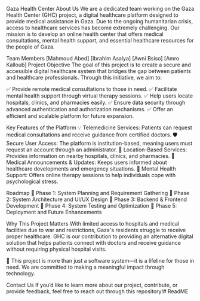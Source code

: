 Gaza Health Center
About Us
We are a dedicated team working on the Gaza Health Center (GHC) project, a digital healthcare platform designed to provide medical assistance in Gaza. Due to the ongoing humanitarian crisis, access to healthcare services has become extremely challenging. Our mission is to develop an online health center that offers medical consultations, mental health support, and essential healthcare resources for the people of Gaza.

Team Members
[Mahmoud Abed]
[Ibrahim Asalya]
[Awni Bsiso]
[Amro Kalloub]
Project Objective
The goal of this project is to create a secure and accessible digital healthcare system that bridges the gap between patients and healthcare professionals. Through this initiative, we aim to:

✅ Provide remote medical consultations to those in need.
✅ Facilitate mental health support through virtual therapy sessions.
✅ Help users locate hospitals, clinics, and pharmacies easily.
✅ Ensure data security through advanced authentication and authorization mechanisms.
✅ Offer an efficient and scalable platform for future expansion.

Key Features of the Platform
💡 Telemedicine Services: Patients can request medical consultations and receive guidance from certified doctors.
🛡️ Secure User Access: The platform is institution-based, meaning users must request an account through an administrator.
📌 Location-Based Services: Provides information on nearby hospitals, clinics, and pharmacies.
📝 Medical Announcements & Updates: Keeps users informed about healthcare developments and emergency situations.
💬 Mental Health Support: Offers online therapy sessions to help individuals cope with psychological stress.

Roadmap
📍 Phase 1: System Planning and Requirement Gathering
📍 Phase 2: System Architecture and UI/UX Design
📍 Phase 3: Backend & Frontend Development
📍 Phase 4: System Testing and Optimization
📍 Phase 5: Deployment and Future Enhancements

Why This Project Matters
With limited access to hospitals and medical facilities due to war and restrictions, Gaza's residents struggle to receive proper healthcare. GHC is our contribution to providing an alternative digital solution that helps patients connect with doctors and receive guidance without requiring physical hospital visits.

🚀 This project is more than just a software system—it is a lifeline for those in need. We are committed to making a meaningful impact through technology.

Contact Us
If you’d like to learn more about our project, contribute, or provide feedback, feel free to reach out through this repository!# ReadME
